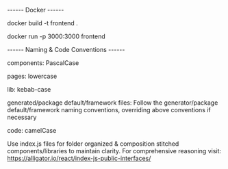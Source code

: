 ------ Docker ------

docker build -t frontend .

docker run -p 3000:3000 frontend

------ Naming & Code Conventions ------

components: PascalCase 

pages: lowercase

lib: kebab-case

generated/package default/framework files: Follow the generator/package default/framework naming conventions, overriding above conventions if necessary

code: camelCase

Use index.js files for folder organized & composition stitched components/libraries to maintain clarity. For comprehensive reasoning visit:  https://alligator.io/react/index-js-public-interfaces/
